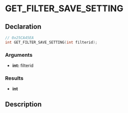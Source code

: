 # GET_FILTER_SAVE_SETTING

## Declaration
```cpp
// 0x25CA45EA
int GET_FILTER_SAVE_SETTING(int filterid);
```

### Arguments
- **int:** filterid

### Results
- **int**

## Description
